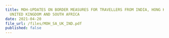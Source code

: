```yaml
---
title: MOH-UPDATES ON BORDER MEASURES FOR TRAVELLERS FROM INDIA, HONG KONG,
  UNITED KINGDOM AND SOUTH AFRICA
date: 2021-04-20
file_url: /files/MOH_SA_UK_IND.pdf
published: false
---
```



